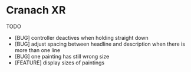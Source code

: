 # Cranach XR

TODO

- [BUG] controller deactives when holding straight down
- [BUG] adjust spacing between headline and description when there is more than one line
- [BUG] one painting has still wrong size
- [FEATURE] display sizes of paintings

